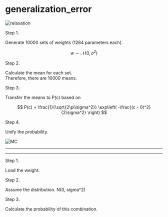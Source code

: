 # generalization_error

![relaxation](https://github.com/user-attachments/assets/1b2bb3e1-2d87-4edf-8055-6783aa199539)

Step 1.

Generate 10000 sets of weights (1284 parameters each).

$$
w \sim \mathcal{N}(0, \sigma^2)
$$


Step 2.

Calculate the mean for each set.  
Therefore, there are 10000 means.


Step 3.

Transfer the means to P(c) based on

$$
P(c) = \frac{1}{\sqrt{2\pi\sigma^2}} \exp\left( -\frac{(c - 0)^2}{2\sigma^2} \right)
$$


Step 4.

Unify the probability.

![MC](https://github.com/user-attachments/assets/ff006fa5-7bf6-45f4-b9d5-2f4b6039bb9e)



-----
-----


Step 1.

Load the weight.


Step 2.

Assume the distribution. N(0, sigma^2)


Step 3.

Calculate the probability of this combination.
